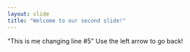 ```yaml
---
layout: slide
title: "Welcome to our second slide!"
---
```

"This is me changing line #5"
Use the left arrow to go back!